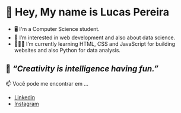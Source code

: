 <h1>👋 Hey, My name is Lucas Pereira</h1>
<ul>
<li> 🖥️ I'm a Computer Science student. </li>
<li> 👀 I’m interested in web development and also about data science. </li>
<li> 👨🏽‍💻 I’m currently learning HTML, CSS and JavaScript for building websites and also Python for data analysis.</li>
</ul>
<h2>🧠 <em>“Creativity is intelligence having fun.”</em> </h2>
 📫 Você pode me encontrar em ...
 <ul>
 <li>
 <a href="https://www.linkedin.com/in/lucaspereira01/"> Linkedin </a>
 </li>
  <li>
 <a href="https://www.instagram.com/lucasp_santos/"> Instagram </a>
 </li>
 


<!---
LucasPereiraSantos/LucasPereiraSantos is a ✨ special ✨ repository because its `README.md` (this file) appears on your GitHub profile.
You can click the Preview link to take a look at your changes.
--->
